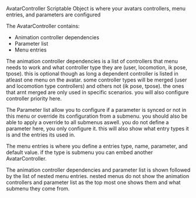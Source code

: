 AvatarController Scriptable Object is where your avatars controllers, menu entries, and parameters are configured

The AvatarController contains:
- Animation controller dependencies
- Parameter list
- Menu entries

The animation controller dependencies is a list of controllers that menu needs to work and what controller type they are (user, locomotion, ik pose, tpose). this is optional though as long a dependent controller is listed in atleast one menu on the avatar. some controller types will be merged (user and locomotion type controllers) and others not (ik pose, tpose). the ones that arnt merged are only used in specific scenarios. you will also configure controller priority here.

The Parameter list allow you to configure if a parameter is synced or not in this menu or override its configuration from a submenu. you should also be able to apply a override to all submenus aswell. you do not define a parameter here, you only configure it. this will also show what entry types it is and the entries its used in.

The menu entries is where you define a entries type, name, parameter, and default value. if the type is submenu you can embed another AvatarController.

The animation controller dependencies and parameter list is shown followed by the list of nested menu entries. nested menus do not show the animation controllers and parameter list as the top most one shows them and what submenu they come from.

